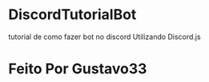 # DiscordTutorialBot
tutorial de como fazer bot no discord
Utilizando Discord.js
# Feito Por Gustavo33
